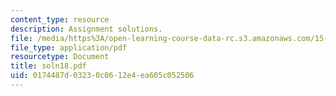 ```yaml
---
content_type: resource
description: Assignment solutions.
file: /media/https%3A/open-learning-course-data-rc.s3.amazonaws.com/15-988-system-dynamics-self-study-fall-1998-spring-1999/0174487d03230c0612e4ea605c052506_soln18.pdf
file_type: application/pdf
resourcetype: Document
title: soln18.pdf
uid: 0174487d-0323-0c06-12e4-ea605c052506
---
```

